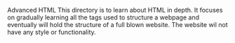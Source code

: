 Advanced HTML
This directory is to learn about HTML in depth. It focuses on gradually learning all the tags used to structure a webpage and eventually will hold the structure of a full blown website. The website wil not have any style or functionality.
